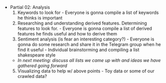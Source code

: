 - Partial 02: Analysis
  1. Keywords to look for - Everyone is gonna compile a list of keywords he thinks is important
  2. Researching and understanding derived features. Determining features to look for. - Everyone is gonna compile a list of derived features he finds useful and how to derive them
  3. Sentiment analysis (is fear an interesting category?) - Everyone is gonna do some research and share it in the Telegram group when he find it useful - Individual brainstorming and compiling a list shakespeare style
  - _In next meeting: discuss all lists we came up with and ideas we have gathered going forward_
  5. Visualizing data to help w/ above points - Toy data or some of our crawled data?
